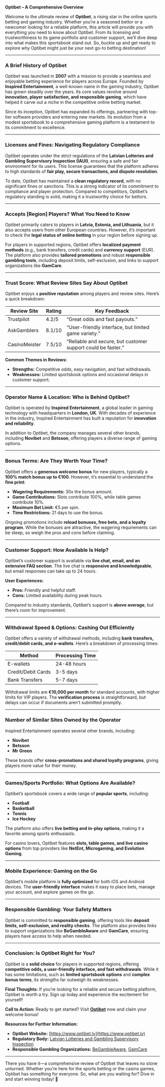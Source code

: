 **Optibet – A Comprehensive Overview**  

Welcome to the ultimate review of **Optibet**, a rising star in the online sports betting and gaming industry. Whether you’re a seasoned bettor or a newcomer looking for a reliable platform, this article will provide you with everything you need to know about Optibet. From its licensing and trustworthiness to its game portfolio and customer support, we’ll dive deep into what makes this sportsbook stand out. So, buckle up and get ready to explore why Optibet might just be your next go-to betting destination!  

---

### **A Brief History of Optibet**  

Optibet was launched in **2007** with a mission to provide a seamless and enjoyable betting experience for players across Europe. Founded by **Inspired Entertainment**, a well-known name in the gaming industry, Optibet has grown steadily over the years. Its core values revolve around **innovation, player satisfaction, and responsible gaming**, which have helped it carve out a niche in the competitive online betting market.  

Since its inception, Optibet has expanded its offerings, partnering with top-tier software providers and entering new markets. Its evolution from a modest sportsbook to a comprehensive gaming platform is a testament to its commitment to excellence.  

---

### **Licenses and Fines: Navigating Regulatory Compliance**  

Optibet operates under the strict regulations of the **Latvian Lotteries and Gambling Supervisory Inspection (IAUI)**, ensuring a safe and fair environment for its users. This license guarantees that the platform adheres to high standards of **fair play, secure transactions, and dispute resolution**.  

To date, Optibet has maintained a **clean regulatory record**, with no significant fines or sanctions. This is a strong indicator of its commitment to compliance and player protection. Compared to competitors, Optibet’s regulatory standing is solid, making it a trustworthy choice for bettors.  

---

### **Accepts [Region] Players? What You Need to Know**  

Optibet primarily caters to players in **Latvia, Estonia, and Lithuania**, but it also accepts users from other European countries. However, it’s important to check the **legal status of online betting** in your region before signing up.  

For players in supported regions, Optibet offers **localized payment methods** (e.g., bank transfers, credit cards) and **currency support** (EUR). The platform also provides **tailored promotions** and robust **responsible gambling tools**, including deposit limits, self-exclusion, and links to support organizations like **GamCare**.  

---

### **Trust Score: What Review Sites Say About Optibet**  

Optibet enjoys a **positive reputation** among players and review sites. Here’s a quick breakdown:  

| **Review Site** | **Rating** | **Key Feedback** |  
|------------------|------------|------------------|  
| Trustpilot       | 4.2/5      | “Great odds and fast payouts.” |  
| AskGamblers      | 8.1/10     | “User-friendly interface, but limited game variety.” |  
| CasinoMeister    | 7.5/10     | “Reliable and secure, but customer support could be faster.” |  

**Common Themes in Reviews:**  
- **Strengths:** Competitive odds, easy navigation, and fast withdrawals.  
- **Weaknesses:** Limited sportsbook options and occasional delays in customer support.  

---

### **Operator Name & Location: Who is Behind Optibet?**  

Optibet is operated by **Inspired Entertainment**, a global leader in gaming technology with headquarters in **London, UK**. With decades of experience in the industry, Inspired Entertainment has built a reputation for **innovation and reliability**.  

In addition to Optibet, the company manages several other brands, including **Novibet** and **Betsson**, offering players a diverse range of gaming options.  

---

### **Bonus Terms: Are They Worth Your Time?**  

Optibet offers a **generous welcome bonus** for new players, typically a **100% match bonus up to €100**. However, it’s essential to understand the **fine print**:  

- **Wagering Requirements:** 30x the bonus amount.  
- **Game Contributions:** Slots contribute 100%, while table games contribute 10%.  
- **Maximum Bet Limit:** €5 per spin.  
- **Time Restrictions:** 21 days to use the bonus.  

Ongoing promotions include **reload bonuses, free bets, and a loyalty program**. While the bonuses are attractive, the wagering requirements can be steep, so weigh the pros and cons before claiming.  

---

### **Customer Support: How Available Is Help?**  

Optibet’s customer support is available via **live chat, email, and an extensive FAQ section**. The live chat is **responsive and knowledgeable**, but email responses can take up to 24 hours.  

**User Experiences:**  
- **Pros:** Friendly and helpful staff.  
- **Cons:** Limited availability during peak hours.  

Compared to industry standards, Optibet’s support is **above average**, but there’s room for improvement.  

---

### **Withdrawal Speed & Options: Cashing Out Efficiently**  

Optibet offers a variety of withdrawal methods, including **bank transfers, credit/debit cards, and e-wallets**. Here’s a breakdown of processing times:  

| **Method**       | **Processing Time** |  
|-------------------|---------------------|  
| E-wallets         | 24-48 hours         |  
| Credit/Debit Cards| 3-5 days            |  
| Bank Transfers    | 5-7 days            |  

Withdrawal limits are **€10,000 per month** for standard accounts, with higher limits for VIP players. The **verification process** is straightforward, but delays can occur if documents aren’t submitted promptly.  

---

### **Number of Similar Sites Owned by the Operator**  

Inspired Entertainment operates several other brands, including:  
- **Novibet**  
- **Betsson**  
- **Mr Green**  

These brands offer **cross-promotions and shared loyalty programs**, giving players more value for their money.  

---

### **Games/Sports Portfolio: What Options Are Available?**  

Optibet’s sportsbook covers a wide range of **popular sports**, including:  
- **Football**  
- **Basketball**  
- **Tennis**  
- **Ice Hockey**  

The platform also offers **live betting and in-play options**, making it a favorite among sports enthusiasts.  

For casino lovers, Optibet features **slots, table games, and live casino options** from top providers like **NetEnt, Microgaming, and Evolution Gaming**.  

---

### **Mobile Experience: Gaming on the Go**  

Optibet’s mobile platform is **fully optimized** for both iOS and Android devices. The **user-friendly interface** makes it easy to place bets, manage your account, and explore games on the go.  

---

### **Responsible Gambling: Your Safety Matters**  

Optibet is committed to **responsible gaming**, offering tools like **deposit limits, self-exclusion, and reality checks**. The platform also provides links to support organizations like **BeGambleAware** and **GamCare**, ensuring players have access to help when needed.  

---

### **Conclusion: Is Optibet Right for You?**  

Optibet is a **solid choice** for players in supported regions, offering **competitive odds, a user-friendly interface, and fast withdrawals**. While it has some limitations, such as **limited sportsbook options** and **complex bonus terms**, its strengths far outweigh its weaknesses.  

**Final Thoughts:** If you’re looking for a reliable and secure betting platform, Optibet is worth a try. Sign up today and experience the excitement for yourself!  

**Call to Action:** Ready to get started? Visit **[Optibet](https://www.optibet.lv)** now and claim your welcome bonus!  

**Resources for Further Information:**  
- **Optibet Website:** [https://www.optibet.lv](https://www.optibet.lv)  
- **Regulatory Body:** [Latvian Lotteries and Gambling Supervisory Inspection](https://www.iaui.gov.lv)  
- **Responsible Gambling Organizations:** [BeGambleAware](https://www.begambleaware.org), [GamCare](https://www.gamcare.org.uk)  

--- 

There you have it—a comprehensive review of Optibet that leaves no stone unturned. Whether you’re here for the sports betting or the casino games, Optibet has something for everyone. So, what are you waiting for? Dive in and start winning today! 🎉